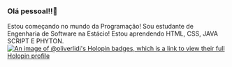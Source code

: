 ### Olá pessoal!!👋
Estou começando no mundo da Programação!
Sou estudante de Engenharia de Software na Estácio!
Estou aprendendo HTML, CSS, JAVA SCRIPT E PHYTON. 
[![An image of @oliverlidi's Holopin badges, which is a link to view their full Holopin profile](https://holopin.me/oliverlidi)](https://holopin.io/@oliverlidi)
